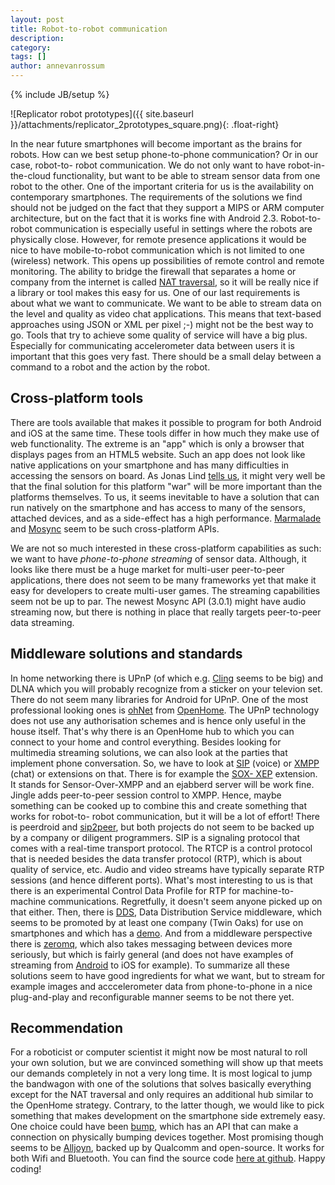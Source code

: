 ```yaml
---
layout: post
title: Robot-to-robot communication
description: 
category: 
tags: []
author: annevanrossum
---
```

{% include JB/setup %}

![Replicator robot prototypes]({{ site.baseurl }}/attachments/replicator_2prototypes_square.png){: .float-right}

In
the near future smartphones will become important as the brains for robots.
How can we best setup phone-to-phone communication? Or in our case, robot-to-
robot communication. We do not only want to have robot-in-the-cloud
functionality, but want to be able to stream sensor data from one robot to the
other. One of the important criteria for us is the availability on
contemporary smartphones. The requirements of the solutions we find should not
be judged on the fact that they support a MIPS or ARM computer architecture,
but on the fact that it is works fine with Android 2.3. Robot-to-robot
communication is especially useful in settings where the robots are physically
close. However, for remote presence applications it would be nice to have
mobile-to-robot communication which is not limited to one (wireless) network.
This opens up possibilities of remote control and remote monitoring. The
ability to bridge the firewall that separates a home or company from the
internet is called [NAT traversal](http://en.wikipedia.org/wiki/NAT_traversal), so it will be really
nice if a library or tool makes this easy for us. One of our last requirements
is about what we want to communicate. We want to be able to stream data on the
level and quality as video chat applications. This means that text-based
approaches using JSON or XML per pixel ;-) might not be the best way to go.
Tools that try to achieve some quality of service will have a big plus.
Especially for communicating accelerometer data between users it is important
that this goes very fast. There should be a small delay between a command to a
robot and the action by the robot.

##  Cross-platform tools

There are tools available that makes it possible to program for both Android
and iOS at the same time. These tools differ in how much they make use of web
functionality. The extreme is an "app" which is only a browser that displays
pages from an HTML5 website. Such an app does not look like native
applications on your smartphone and has many difficulties in accessing the
sensors on board. As Jonas Lind [tells us](http://www.visionmobile.com/blog/2011/06/platform-x-how-cross-platform-tools-can-end-the-os-wars/), it might very well be that the final solution for
this platform "war" will be more important than the platforms themselves. To
us, it seems inevitable to have a solution that can run natively on the
smartphone and has access to many of the sensors, attached devices, and as a
side-effect has a high performance.
[Marmalade](http://www.madewithmarmalade.com/) and
[Mosync](http://www.mosync.com/) seem to be such cross-platform APIs.



We are not so much interested in these cross-platform capabilities as such: we
want to have _phone-to-phone streaming_ of sensor data. Although, it looks
like there must be a huge market for multi-user peer-to-peer applications,
there does not seem to be many frameworks yet that make it easy for developers
to create multi-user games. The streaming capabilities seem not be up to par.
The newest Mosync API (3.0.1) might have audio streaming now, but there is
nothing in place that really targets peer-to-peer data streaming.

##  Middleware solutions and standards

In home networking there is UPnP (of which e.g.
[Cling](http://4thline.org/projects/cling) seems to be big) and DLNA which you
will probably recognize from a sticker on your televion set. There do not seem
many libraries for Android for UPnP. One of the most professional looking ones
is [ohNet](http://www.openhome.org/wiki/OhNet) from
[OpenHome](http://openhome.org/). The UPnP technology does not use any
authorisation schemes and is hence only useful in the house itself. That's why
there is an OpenHome hub to which you can connect to your home and control
everything. Besides looking for multimedia streaming solutions, we can also
look at the parties that implement phone conversation. So, we have to look at
[SIP](http://en.wikipedia.org/wiki/Session_Initiation_Protocol) (voice) or [XMPP](http://en.wikipedia.org/wiki/Extensible_Messaging_and_Presence_Protocol) (chat) or extensions on that. There is for
example the [SOX- XEP](http://sensor.andrew.cmu.edu/xep/sox-xep.html)
extension. It stands for Sensor-Over-XMPP and an ejabberd server will be work
fine. Jingle adds peer-to-peer session control to XMPP. Hence, maybe something
can be cooked up to combine this and create something that works for robot-to-
robot communication, but it will be a lot of effort! There is peerdroid and
[sip2peer](http://code.google.com/p/sip2peer), but both projects do not seem
to be backed up by a company or diligent programmers. SIP is a signaling
protocol that comes with a real-time transport protocol. The RTCP is a control
protocol that is needed besides the data transfer protocol (RTP), which is
about quality of service, etc. Audio and video streams have typically separate
RTP sessions (and hence different ports). What's most interesting to us is
that there is an experimental Control Data Profile for RTP for machine-to-
machine communications. Regretfully, it doesn't seem anyone picked up on that
either. Then, there is
[DDS](http://en.wikipedia.org/wiki/Data_distribution_service), Data
Distribution Service middleware, which seems to be promoted by at least one
company (Twin Oaks) for use on smartphones and which has a
[demo](http://blogs.rti.com/2011/03/02/new-video-data-centric-integration-demo-android/). And from a middleware perspective there is
[zeromq](http://www.zeromq.org/), which also takes messaging between devices
more seriously, but which is fairly general (and does not have examples of
streaming from [Android](http://www.zeromq.org/build:android) to iOS for
example). To summarize all these solutions seem to have good ingredients for
what we want, but to stream for example images and acccelerometer data from
phone-to-phone in a nice plug-and-play and reconfigurable manner seems to be
not there yet.

##  Recommendation

For a roboticist or computer scientist it might now be most natural to roll
your own solution, but we are convinced something will show up that meets our
demands completely in not a very long time. It is most logical to jump the
bandwagon with one of the solutions that solves basically everything except
for the NAT traversal and only requires an additional hub similar to the
OpenHome strategy. Contrary, to the latter though, we would like to pick
something that makes development on the smartphone side extremely easy. One
choice could have been [bump](https://bu.mp/), which has an API that can make
a connection on physically bumping devices together. Most promising though
seems to be [Alljoyn](https://www.alljoyn.org/), backed up by Qualcomm and
open-source. It works for both Wifi and Bluetooth. You can find the source
code [here at github](http://alljoyn.github.com/build.html). Happy coding!


